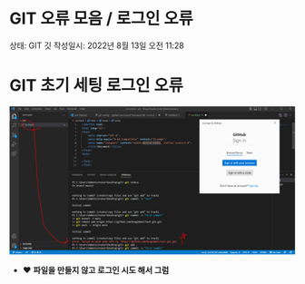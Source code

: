 # GIT 오류 모음 / 로그인 오류

상태: GIT 깃
작성일시: 2022년 8월 13일 오전 11:28

# GIT 초기 세팅 로그인 오류

![Untitled](Untitled%20269.png)

- ❤ **파일을 만들지 않고 로그인 시도 해서 그럼**